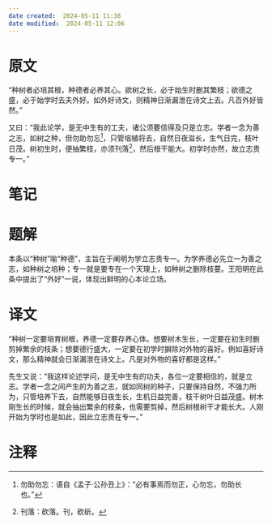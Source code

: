 ```yaml
---
date created:  2024-05-11 11:38
date modified:  2024-05-11 12:06
---
```

# 原文
“种树者必培其根，种德者必养其心。欲树之长，必于始生时删其繁枝；欲德之盛，必于始学时去夫外好。如外好诗文，则精神日渐漏泄在诗文上去。凡百外好皆然。”

又曰：“我此论学，是无中生有的工夫，诸公须要信得及只是立志。学者一念为善之志，如树之种，但勿助勿忘[^1]，只管培植将去，自然日夜滋长，生气日完，枝叶日茂。树初生时，便抽繁枝，亦须刊落[^2]，然后根干能大。初学时亦然，故立志贵专一。”
# 笔记

# 题解
本条以“种树”喻“种德”，主旨在于阐明为学立志贵专一。为学养德必先立一为善之志，如种树之培种；专一就是要专在一个天理上，如种树之删除枝蔓。王阳明在此条中提出了“外好”一说，体现出鲜明的心本论立场。
# 译文
“种树一定要培育树根，养德一定要存养心体。想要树木生长，一定要在初生时删剪掉繁余的枝条；想要德行盛大，一定要在初学时摒除对外物的喜好。例如喜好诗文，那么精神就会日渐漏泄在诗文上。凡是对外物的喜好都是这样。”

先生又说：“我这样论述学问，是无中生有的功夫，各位一定要相信的，就是立志。学者一念之间产生的为善之志，就如同树的种子，只要保持自然，不强力所为，只管培养下去，自然能够日夜生长，生机日益完善，枝干树叶日益茂盛。树木刚生长的时候，就会抽出繁余的枝条，也需要剪掉，然后树根树干才能长大。人刚开始为学时也是如此，因此立志贵在专一。”
# 注释

[^1]: 勿助勿忘：语自《孟子·公孙丑上》：“必有事焉而勿正，心勿忘，勿助长也。”
[^2]: 刊落：砍落。刊，砍斫。